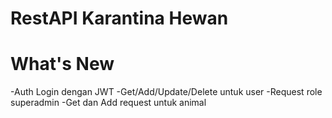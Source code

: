 # RestAPI Karantina Hewan

# What's New
-Auth Login dengan JWT
-Get/Add/Update/Delete untuk user
-Request role superadmin
-Get dan Add request untuk animal
